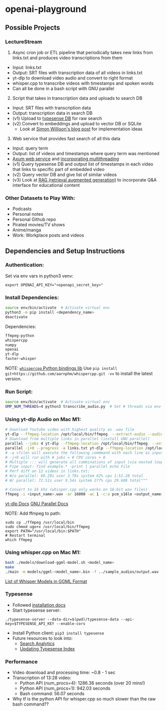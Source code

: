 # openai-playground

## Possible Projects

### LectureStream
1. Async cron job or ETL pipeline that periodically takes new links from links.txt and produces video transcriptions from them
  * Input: links.txt
  * Output: SRT files with transcription data of all videos in links.txt
  * yt-dlp to download video audio and convert to right format
  * whisper.cpp to transcribe videos with timestamps and spoken words
  * Can all be done in a bash script with GNU parallel
2. Script that takes in transcription data and uploads to search DB
  * Input: SRT files with transcription data
  * Output: transcription data in search DB
  * (v1) Upload to [typesense DB](https://typesense.org/docs/guide/tips-for-searching-common-types-of-data.html#long-pieces-of-text) for raw search
  * (v2) Convert to embeddings and upload to vector DB or SQLite
    * Look at [Simon Willison's blog post](https://simonwillison.net/2023/Oct/23/embeddings/) for implementation ideas
3. Web service that provides fast search of all this data
  * Input: query term
  * Output: list of videos and timestamps where query term was mentioned
  * [Axum web service]() and [incorporating multithreading](https://github.com/tokio-rs/tokio/discussions/4839)
  * (v1) Query typesense DB and output list of timestamps in each video that links to specific part of embedded video
  * (v2) Query vector DB and give list of similar videos
  * (v3) Look at [RAG (retrieval augmented generation)](https://github.com/pchunduri6/rag-demystified) to incorporate Q&A interface for educational content

### Other Datasets to Play With:
* Podcasts
* Personal notes
* Personal Github repo
* Pirated movies/TV shows
* Anime/manga
* Work: Workplace posts and videos

## Dependencies and Setup Instructions

### Authentication:
Set via env vars in python3 venv:
```
export OPENAI_API_KEY="<openapi_secret_key>"
```

### Install Dependencies:
```bash
source env/bin/activate  # Activate virtual env
python3 -m pip install <dependency_name>
deactivate
```

Dependencies:
```bash
ffmpeg-python
whispercpp
numpy
openai
yt-dlp
faster-whisper
```
NOTE: [`whispercpp` Python bindings lib](https://github.com/aarnphm/whispercpp)
Use `pip install git+https://github.com/aarnphm/whispercpp.git -vv` to install the latest version.

### Run Script:
```bash
source env/bin/activate  # Activate virtual env
OMP_NUM_THREADS=4 python3 transcribe_audio.py  # Set # threads via env var: https://github.com/guillaumekln/faster-whisper#comparing-performance-against-other-implementations
```

### Using yt-dlp Audio on Mac M1:
```bash
# Download Youtube video with highest quality as .wav file
yt-dlp --ffmpeg-location /opt/local/bin/ffmpeg  --extract-audio --audio-format wav --audio-quality 0 "<youtube_url>"
# Download from multiple links in parallel (install GNU parallel)
parallel --jobs 4 yt-dlp --ffmpeg-location /opt/local/bin/ffmpeg  --extract-audio --audio-format wav --audio-quality 0 ::: "<youtube_url_1>" "<youtube_url_2>" ... "<youtube_url_n>"
parallel -j+0 --progress -a links.txt yt-dlp --ffmpeg-location /opt/local/bin/ffmpeg --extract-audio --audio-format wav --audio-quality 0
# -a <file> will execute the following commmand with each line as input in parallel
# -j+0 will run with # jobs = # CPU cores + 0
# Multiple ::: will generate all combinations of input (via nested loop)
# Pipe input: find example.* -print | parallel echo File
# Perf diff on 12 videos in links.txt:
# W/o parallel: 66.29s user 3.78s system 62% cpu 1:51.28 total
# W/ parallel: 72.51s user 9.54s system 277% cpu 29.608 total"""

# Convert to 16 khz (whisper.cpp only works on 16-bit wav files)
ffmpeg -i <input_name>.wav -ar 16000 -ac 1 -c:a pcm_s16le <output_name>.wav
```
[yt-dlp Docs](https://github.com/yt-dlp/yt-dlp#usage-and-options)
[GNU Parallel Docs](https://www.gnu.org/software/parallel/parallel_tutorial.html)

NOTE: Add ffmpeg to path:
```
sudo cp ./ffmpeg /usr/local/bin
sudo chmod ugo+x /usr/local/bin/ffmpeg
export PATH="/usr/local/bin:$PATH"
# Restart terminal
which ffmpeg
```

### Using whisper.cpp on Mac M1:
```bash
bash ./models/download-ggml-model.sh <model_name>
make
./main -m models/ggml-<model_name>.bin -f ../sample_audios/output.wav
```

[List of Whisper Models in GGML Format](https://huggingface.co/ggerganov/whisper.cpp)

### Typesense
* Followed [installation docs](https://typesense.org/docs/guide/install-typesense.html#mac-via-homebrew)
* Start typesense server:
```
./typesense-server --data-dir=$(pwd)/typesense-data --api-key=$TYPESENSE_API_KEY --enable-cors
```
* Install Python client: `pip3 install typesense`
* Future resources to look into:
  * [Search Analytics](https://typesense.org/docs/guide/search-analytics.html#search-analytics)
  * [Updating Typesense Index](https://typesense.org/docs/guide/syncing-data-into-typesense.html#sync-changes-in-bulk-periodically)

### Performance
* Video download and processing time: ~0.8 - 1 sec
* Transcription of 13:28 video:
    * Python API (num_procs=4): 1286.38 seconds (over 20 mins!)
    * Python API (num_procs=1): 942.03 seconds
    * Bash command: 56.07 seconds
* Why tf is the python API for whisper.cpp so much slower than the raw bash command??
